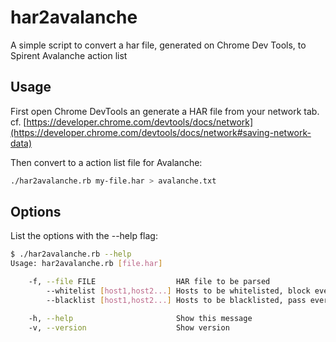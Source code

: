 # har2avalanche

A simple script to convert a har file, generated on Chrome Dev Tools, to Spirent Avalanche action list

## Usage

First open Chrome DevTools an generate a HAR file from your network tab.
cf. [https://developer.chrome.com/devtools/docs/network](https://developer.chrome.com/devtools/docs/network#saving-network-data)

Then convert to a action list file for Avalanche:

```sh
./har2avalanche.rb my-file.har > avalanche.txt
```

## Options

List the options with the --help flag:

```sh
$ ./har2avalanche.rb --help
Usage: har2avalanche.rb [file.har]

    -f, --file FILE                  HAR file to be parsed
        --whitelist [host1,host2...] Hosts to be whitelisted, block everything else
        --blacklist [host1,host2...] Hosts to be blacklisted, pass everything else

    -h, --help                       Show this message
    -v, --version                    Show version
```
